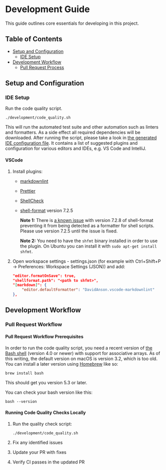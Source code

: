 # Development Guide

This guide outlines core essentials for developing in this project.

## Table of Contents

- [Setup and Configuration](#setup-and-configuration)
  - [IDE Setup](#ide-setup)
- [Development Workflow](#development-workflow)
  - [Pull Request Process](#pull-request-workflow)

## Setup and Configuration

### IDE Setup

Run the code quality script.

```shell
./development/code_quality.sh
```

This will run the automated test suite
and other automation such as linters and formatters.
As a side effect all required dependencies will be downloaded.
After running the script, please take a look in
[the generated IDE configuration file](./megalinter-reports/IDE-config.txt).
It contains a list of suggested plugins and configuration for various editors and IDEs,
e.g. VS Code and IntelliJ.

#### VSCode

 1. Install plugins:

    - [markdownlint](https://marketplace.visualstudio.com/items?itemName=DavidAnson.vscode-markdownlint)
    - [Prettier](https://marketplace.visualstudio.com/items?itemName=esbenp.prettier-vscode)
    - [ShellCheck](https://marketplace.visualstudio.com/items?itemName=timonwong.shellcheck)
    - [shell-format](https://marketplace.visualstudio.com/items?itemName=foxundermoon.shell-format) version 7.2.5

        **Note 1:** There is
        [a known issue](https://github.com/foxundermoon/vs-shell-format/issues/396)
        with version 7.2.8 of shell-format
        preventing it from being detected as a formatter for shell scripts.
        Please use version 7.2.5 until the issue is fixed.

        **Note 2:** You need to have the `shfmt` binary installed in order to use the plugin.
        On Ubuntu you can install it with `sudo apt-get install shfmt`.

 2. Open workspace settings - settings.json (for example with Ctrl+Shift+P → Preferences: Workspace Settings (JSON)) and add:

    ```json
    "editor.formatOnSave": true,
    "shellformat.path": "<path to shfmt>",
    "[markdown]": {
        "editor.defaultFormatter": "DavidAnson.vscode-markdownlint"
    },
    ```

## Development Workflow

### Pull Request Workflow

#### Pull Request Workflow Prerequisites

In order to run the code quality script,
you need a recent version of
[the Bash shell](https://www.gnu.org/software/bash/)
(version 4.0 or newer) with support for associative arrays.
As of this writing, the default version on macOS is version 3.2,
which is too old.
You can install a later version using [Homebrew](https://brew.sh/) like so:
```shell
brew install bash
```
This should get you version 5.3 or later.

You can check your bash version like this:
```shell
bash --version
```

#### Running Code Quality Checks Locally

1. Run the quality check script:

   ```shell
   ./development/code_quality.sh
   ```

2. Fix any identified issues

3. Update your PR with fixes

4. Verify CI passes in the updated PR

